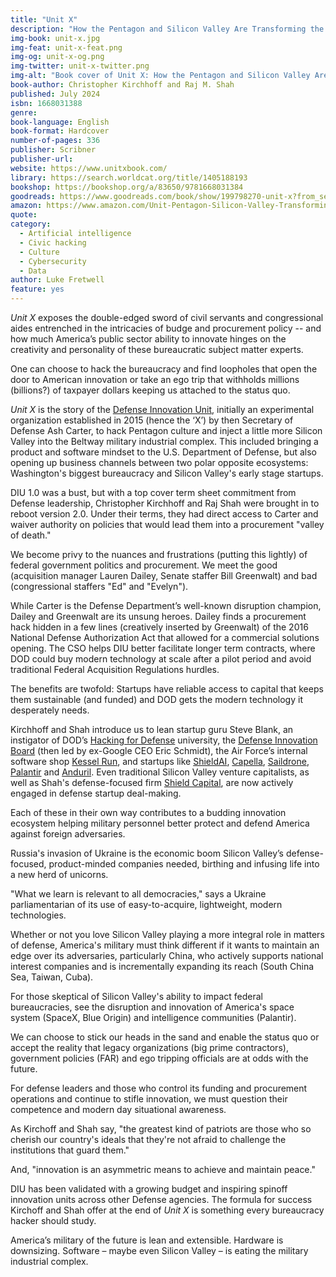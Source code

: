 ```yaml
---
title: "Unit X"
description: "How the Pentagon and Silicon Valley Are Transforming the Future of War"
img-book: unit-x.jpg
img-feat: unit-x-feat.png
img-og: unit-x-og.png
img-twitter: unit-x-twitter.png
img-alt: "Book cover of Unit X: How the Pentagon and Silicon Valley Are Transforming the Future of War"
book-author: Christopher Kirchhoff and Raj M. Shah
published: July 2024
isbn: 1668031388
genre: 
book-language: English
book-format: Hardcover
number-of-pages: 336
publisher: Scribner
publisher-url: 
website: https://www.unitxbook.com/
library: https://search.worldcat.org/title/1405188193
bookshop: https://bookshop.org/a/83650/9781668031384
goodreads: https://www.goodreads.com/book/show/199798270-unit-x?from_search=true&from_srp=true&qid=GKtffNpn0h&rank=1
amazon: https://www.amazon.com/Unit-Pentagon-Silicon-Valley-Transforming/dp/B0CSGZBG52/ref=sr_1_1?crid=2JQCV3YN16OF4&dib=eyJ2IjoiMSJ9.tHgFpmCgsCsgqH8EuaqUOg.e5oZbMEYo9SkLfjdLX_lfowt1JAR7qrwfT6HEoRHodU&dib_tag=se&keywords=Unit+X%3A+How+the+Pentagon+and+Silicon+Valley+Are+Transforming+the+Future+of+War&qid=1727317093&sprefix=unit+x+how+the+pentagon+and+silicon+valley+are+transforming+the+future+of+war%2Caps%2C134&sr=8-1
quote: 
category:
  - Artificial intelligence
  - Civic hacking
  - Culture
  - Cybersecurity
  - Data
author: Luke Fretwell
feature: yes
---
```


*Unit X* exposes the double-edged sword of civil servants and congressional aides entrenched in the intricacies of budge and procurement policy -- and how much America’s public sector ability to innovate hinges on the creativity and personality of these bureaucratic subject matter experts.

One can choose to hack the bureaucracy and find loopholes that open the door to American innovation or take an ego trip that withholds millions (billions?) of taxpayer dollars keeping us attached to the status quo.

*Unit X* is the story of the [Defense Innovation Unit](https://www.diu.mil/), initially an experimental organization established in 2015 (hence the ‘X’) by then Secretary of Defense Ash Carter, to hack Pentagon culture and inject a little more Silicon Valley into the Beltway military industrial complex. This included bringing a product and software mindset to the U.S. Department of Defense, but also opening up business channels between two polar opposite ecosystems: Washington's biggest bureaucracy and Silicon Valley's early stage startups.

DIU 1.0 was a bust, but with a top cover term sheet commitment from Defense leadership, Christopher Kirchhoff and Raj Shah were brought in to reboot version 2.0. Under their terms, they had direct access to Carter and waiver authority on policies that would lead them into a procurement "valley of death."

We become privy to the nuances and frustrations (putting this lightly) of federal government politics and procurement. We meet the good (acquisition manager Lauren Dailey, Senate staffer Bill Greenwalt) and bad (congressional staffers "Ed" and "Evelyn").

While Carter is the Defense Department’s well-known disruption champion, Dailey and Greenwalt are its unsung heroes. Dailey finds a procurement hack hidden in a few lines (creatively inserted by Greenwalt) of the 2016 National Defense Authorization Act that allowed for a commercial solutions opening. The CSO helps DIU better facilitate longer term contracts, where DOD could buy modern technology at scale after a pilot period and avoid traditional Federal Acquisition Regulations hurdles.

The benefits are twofold: Startups have reliable access to capital that keeps them sustainable (and funded) and DOD gets the modern technology it desperately needs.

Kirchhoff and Shah introduce us to lean startup guru Steve Blank, an instigator of DOD’s [Hacking for Defense](https://www.h4d.us/) university, the [Defense Innovation Board](https://innovation.defense.gov/) (then led by ex-Google CEO Eric Schmidt), the Air Force’s internal software shop [Kessel Run](https://kesselrun.af.mil/), and startups like [ShieldAI](https://shield.ai/), [Capella](https://www.capellaspace.com/), [Saildrone](https://www.saildrone.com/), [Palantir](https://www.palantir.com/) and [Anduril](https://www.anduril.com/). Even traditional Silicon Valley venture capitalists, as well as Shah's defense-focused firm [Shield Capital](https://shieldcap.com/), are now actively engaged in defense startup deal-making.

Each of these in their own way contributes to a budding innovation ecosystem helping military personnel better protect and defend America against foreign adversaries.

Russia's invasion of Ukraine is the economic boom Silicon Valley’s defense-focused, product-minded companies needed, birthing and infusing life into a new herd of unicorns.

"What we learn is relevant to all democracies," says a Ukraine parliamentarian of its use of easy-to-acquire, lightweight, modern technologies.

Whether or not you love Silicon Valley playing a more integral role in matters of defense, America's military must think different if it wants to maintain an edge over its adversaries, particularly China, who actively supports national interest companies and is incrementally expanding its reach (South China Sea, Taiwan, Cuba).

For those skeptical of Silicon Valley's ability to impact federal bureaucracies, see the disruption and innovation of America's space system (SpaceX, Blue Origin) and intelligence communities (Palantir).

We can choose to stick our heads in the sand and enable the status quo or accept the reality that legacy organizations (big prime contractors), government policies (FAR) and ego tripping officials are at odds with the future.

For defense leaders and those who control its funding and procurement operations and continue to stifle innovation, we must question their competence  and modern day situational awareness.

As Kirchoff and Shah say, "the greatest kind of patriots are those who so cherish our country's ideals that they're not afraid to challenge the institutions that guard them."

And, "innovation is an asymmetric means to achieve and maintain peace."

DIU has been validated with a growing budget and inspiring spinoff innovation units across other Defense agencies. The formula for success Kirchoff and Shah offer at the end of *Unit X* is something every bureaucracy hacker should study.

America’s military of the future is lean and extensible. Hardware is downsizing. Software – maybe even Silicon Valley – is eating the military industrial complex.
